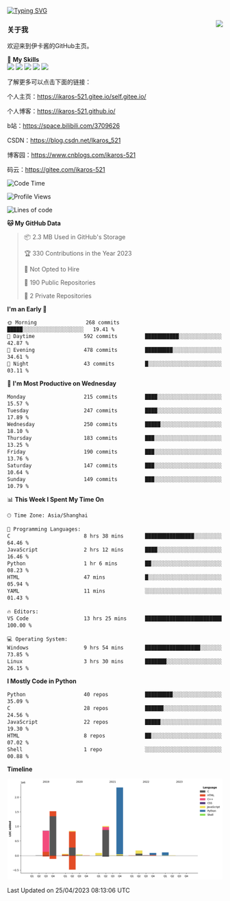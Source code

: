 [![Typing SVG](https://readme-typing-svg.herokuapp.com?size=25&duration=2500&color=8C43EA&vCenter=true&width=200&height=40&lines=Hi+Welcome+%F0%9F%91%8B%F0%9F%8F%BB;I'm+Love丶伊卡洛斯)](https://git.io/typing-svg)

<a href="#">
  <img align="right" src="https://github-readme-stats.vercel.app/api?username=Ikaros-521&count_private=true&show_icons=true&bg_color=15,f2f7fd,E0EAFC" />
</a>

### 关于我

欢迎来到伊卡酱的GitHub主页。

🌟 **My Skills**  
![](https://img.shields.io/badge/-C-A8B9CC?style=flat-square&logo=C&logoColor=fff)
![](https://img.shields.io/badge/-Python-3776AB?style=flat-square&logo=Python&logoColor=fff)
![](https://img.shields.io/badge/-JavaScript-F7DF1E?style=flat-square&logo=JavaScript&logoColor=fff)
![](https://img.shields.io/badge/-C++-00599C?style=flat-square&logo=Cpp&logoColor=fff)
![](https://img.shields.io/badge/-Linux-000000?style=flat-square&logo=Linux&logoColor=fff)

了解更多可以点击下面的链接：

个人主页：https://ikaros-521.gitee.io/self.gitee.io/

个人博客：https://ikaros-521.github.io/   

b站：https://space.bilibili.com/3709626

CSDN：https://blog.csdn.net/Ikaros_521

博客园：https://www.cnblogs.com/ikaros-521

码云：https://gitee.com/ikaros-521

<!--START_SECTION:waka-->
![Code Time](http://img.shields.io/badge/Code%20Time-129%20hrs%209%20mins-blue)

![Profile Views](http://img.shields.io/badge/Profile%20Views-4-blue)

![Lines of code](https://img.shields.io/badge/From%20Hello%20World%20I%27ve%20Written-7.1%20million%20lines%20of%20code-blue)

**🐱 My GitHub Data** 

> 📦 2.3 MB Used in GitHub's Storage 
 > 
> 🏆 330 Contributions in the Year 2023
 > 
> 🚫 Not Opted to Hire
 > 
> 📜 190 Public Repositories 
 > 
> 🔑 2 Private Repositories 
 > 
**I'm an Early 🐤** 

```text
🌞 Morning                268 commits         █████░░░░░░░░░░░░░░░░░░░░   19.41 % 
🌆 Daytime                592 commits         ███████████░░░░░░░░░░░░░░   42.87 % 
🌃 Evening                478 commits         █████████░░░░░░░░░░░░░░░░   34.61 % 
🌙 Night                  43 commits          █░░░░░░░░░░░░░░░░░░░░░░░░   03.11 % 
```
📅 **I'm Most Productive on Wednesday** 

```text
Monday                   215 commits         ████░░░░░░░░░░░░░░░░░░░░░   15.57 % 
Tuesday                  247 commits         ████░░░░░░░░░░░░░░░░░░░░░   17.89 % 
Wednesday                250 commits         █████░░░░░░░░░░░░░░░░░░░░   18.10 % 
Thursday                 183 commits         ███░░░░░░░░░░░░░░░░░░░░░░   13.25 % 
Friday                   190 commits         ███░░░░░░░░░░░░░░░░░░░░░░   13.76 % 
Saturday                 147 commits         ███░░░░░░░░░░░░░░░░░░░░░░   10.64 % 
Sunday                   149 commits         ███░░░░░░░░░░░░░░░░░░░░░░   10.79 % 
```


📊 **This Week I Spent My Time On** 

```text
🕑︎ Time Zone: Asia/Shanghai

💬 Programming Languages: 
C                        8 hrs 38 mins       ████████████████░░░░░░░░░   64.46 % 
JavaScript               2 hrs 12 mins       ████░░░░░░░░░░░░░░░░░░░░░   16.46 % 
Python                   1 hr 6 mins         ██░░░░░░░░░░░░░░░░░░░░░░░   08.23 % 
HTML                     47 mins             █░░░░░░░░░░░░░░░░░░░░░░░░   05.94 % 
YAML                     11 mins             ░░░░░░░░░░░░░░░░░░░░░░░░░   01.43 % 

🔥 Editors: 
VS Code                  13 hrs 25 mins      █████████████████████████   100.00 % 

💻 Operating System: 
Windows                  9 hrs 54 mins       ██████████████████░░░░░░░   73.85 % 
Linux                    3 hrs 30 mins       ███████░░░░░░░░░░░░░░░░░░   26.15 % 
```

**I Mostly Code in Python** 

```text
Python                   40 repos            █████████░░░░░░░░░░░░░░░░   35.09 % 
C                        28 repos            ██████░░░░░░░░░░░░░░░░░░░   24.56 % 
JavaScript               22 repos            █████░░░░░░░░░░░░░░░░░░░░   19.30 % 
HTML                     8 repos             ██░░░░░░░░░░░░░░░░░░░░░░░   07.02 % 
Shell                    1 repo              ░░░░░░░░░░░░░░░░░░░░░░░░░   00.88 % 
```



**Timeline**

![Lines of Code chart](https://raw.githubusercontent.com/Ikaros-521/Ikaros-521/main/assets/bar_graph.png)


 Last Updated on 25/04/2023 08:13:06 UTC
<!--END_SECTION:waka-->


<!--
**Ikaros-521/Ikaros-521** is a ✨ _special_ ✨ repository because its `README.md` (this file) appears on your GitHub profile.

Here are some ideas to get you started:

- 🔭 I’m currently working on ...
- 🌱 I’m currently learning ...
- 👯 I’m looking to collaborate on ...
- 🤔 I’m looking for help with ...
- 💬 Ask me about ...
- 📫 How to reach me: ...
- 😄 Pronouns: ...
- ⚡ Fun fact: ...
-->
